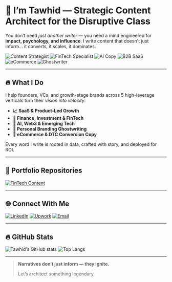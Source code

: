 # 👋 I’m Tawhid — Strategic Content Architect for the Disruptive Class

You don’t need *just another writer* — you need a mind engineered for **impact, psychology, and influence**. I write content that doesn't just inform... it converts, it scales, it dominates.

![Content Strategist](https://img.shields.io/badge/-Content%20Strategist-blueviolet)
![FinTech Specialist](https://img.shields.io/badge/-FinTech%20Writer-darkgreen)
![AI Copy](https://img.shields.io/badge/-AI%20%26%20Web3-black)
![B2B SaaS](https://img.shields.io/badge/-SaaS%20%26%20Growth-blue)
![eCommerce](https://img.shields.io/badge/-DTC%20%2F%20Shopify-orange)
![Ghostwriter](https://img.shields.io/badge/-Founder%20Ghostwriter-darkred)

---

## 🔥 What I Do

I help founders, VCs, and growth-stage brands across 5 high-leverage verticals turn their *vision into velocity*:

- **📈 SaaS & Product-Led Growth**
- **💸 Finance, Investment & FinTech**
- **🧠 AI, Web3 & Emerging Tech**
- **👤 Personal Branding Ghostwriting**
- **🛒 eCommerce & DTC Conversion Copy**

Every word I write is rooted in data, crafted with story, and deployed for ROI.

---

## 🚀 Portfolio Repositories

[![FinTech Content](https://github-readme-stats.vercel.app/api/pin/?username=touhid-120&repo=Portfolio-Showcase&theme=radical)](https://github.com/touhid-120/Portfolio-Showcase)

---

## 🌐 Connect With Me

[![LinkedIn](https://img.shields.io/badge/-LinkedIn-blue?style=flat-square&logo=linkedin&logoColor=white)](https://linkedin.com)
[![Upwork](https://img.shields.io/badge/-Upwork-darkgreen?style=flat-square&logo=upwork&logoColor=white)](https://www.upwork.com)
[![Email](https://img.shields.io/badge/-Email-informational?style=flat-square&logo=gmail&logoColor=white)](mailto:your@email.com)

---

## 🔥 GitHub Stats

![Tawhid's GitHub stats](https://github-readme-stats.vercel.app/api?username=touhid-120&show_icons=true&theme=radical)
![Top Langs](https://github-readme-stats.vercel.app/api/top-langs/?username=touhid-120&layout=compact&theme=radical)

---

> **Narratives don’t just inform — they ignite.**
>
> Let’s architect something legendary.
